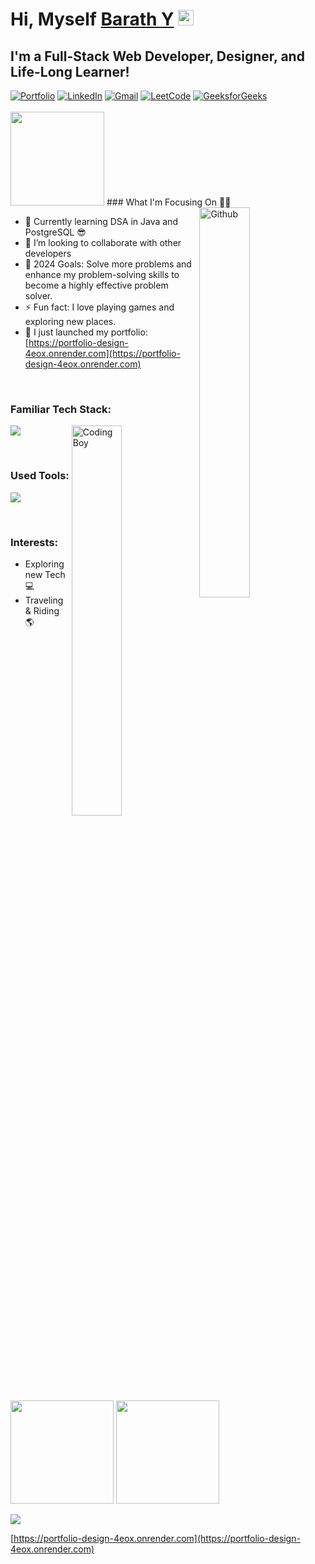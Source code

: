 <!-- This Barath-developer2004's Repository is most important and valuable repository because its README.md (this file) appears as Github profile. -->


# Hi, Myself <a href="https://sanajitjana.github.io" target="_blank">Barath Y</a> <img src="https://media.giphy.com/media/hvRJCLFzcasrR4ia7z/giphy.gif" width="25px">

## I'm a Full-Stack Web Developer, Designer, and Life-Long Learner!

<div align="left">
<a href="https://portfolio-design-4eox.onrender.com"><img alt="Portfolio" src="https://img.shields.io/badge/portfolio-008000.svg?style=for-the-badge&logo=google-chrome&logoColor=white"/></a>
<a href="https://www.linkedin.com/notifications/?filter=all"><img alt="LinkedIn" src="https://img.shields.io/badge/linkedin-%230077B5.svg?style=for-the-badge&logo=linkedin&logoColor=white"/></a>
<a href="https://mail.google.com/mail/u/0/?tab=rm&ogbl#inbox"><img alt="Gmail" src="https://img.shields.io/badge/Gmail-D14836?style=for-the-badge&logo=gmail&logoColor=white"/></a>
<a href="https://leetcode.com/u/BTBVBVcv9F/"><img alt="LeetCode" src="https://img.shields.io/badge/LeetCode-FFA116?style=for-the-badge&logo=leetcode&logoColor=white"/></a>
<a href="https://www.geeksforgeeks.org/user/barathsxqdg/"><img alt="GeeksforGeeks" src="https://img.shields.io/badge/GeeksforGeeks-32C766?style=for-the-badge&logo=hackerrank&logoColor=white"/></a>
</div>

<br/>
<img src="https://komarev.com/ghpvc/?username=barath-developer2004&color=blue&style=plastic" width="150">
### What I'm Focusing On 👨‍💻

<img width="40%" align="right" alt="Github" src="https://raw.githubusercontent.com/onimur/.github/master/.resources/git-header.svg" />

- 🌱 Currently learning DSA in Java and PostgreSQL 😎
- 👯 I’m looking to collaborate with other developers
- 🥅 2024 Goals: Solve more problems and enhance my problem-solving skills to become a highly effective problem solver.
- ⚡ Fun fact: I love playing games and exploring new places.
- 🔭 I just launched my portfolio: [https://portfolio-design-4eox.onrender.com](https://portfolio-design-4eox.onrender.com)

<br />

### Familiar Tech Stack:

<!-- coding boy -->
<img width="40%" align="right" alt="Coding Boy" src="https://github.com/sanajitjana/sanajitjana/blob/master/coding.gif?raw=true" />

<!-- language -->

[![](https://skillicons.dev/icons?i=java,spring,hibernate,php,mysql,js,html,css)]()

<br/>

### Used Tools:

[![](https://skillicons.dev/icons?i=git,github,netlify,heroku,vscode,powershell)]()

<br />

### Interests:

- Exploring new Tech 💻
- Traveling & Riding 🌎

<!-- ### My GitHub Stats: -->
<p>
  <img height="165em" src="https://github-readme-streak-stats.herokuapp.com/?user=barath-developer2004&show_icons=true&hide_border=true&&count_private=true&include_all_commits=true"/>  
  <img height="165em" src="https://github-readme-stats.vercel.app/api?username=barath-developer2004&show_icons=true&hide_border=true&&count_private=true&include_all_commits=true" />
</p>

![](./profile-3d-contrib/profile-season-animate.svg) 

[https://portfolio-design-4eox.onrender.com](https://portfolio-design-4eox.onrender.com)
